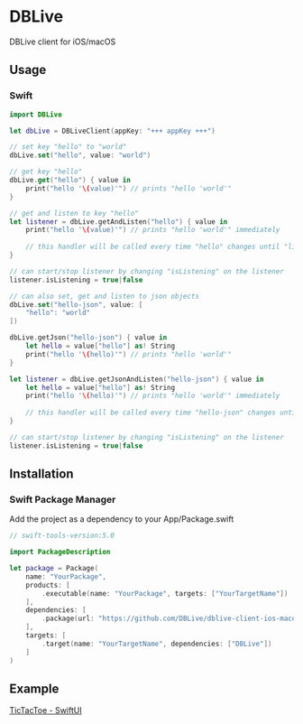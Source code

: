 # DBLive
DBLive client for iOS/macOS

## Usage

### Swift
```swift
import DBLive

let dbLive = DBLiveClient(appKey: "+++ appKey +++")

// set key "hello" to "world"
dbLive.set("hello", value: "world")

// get key "hello"
dbLive.get("hello") { value in
	print("hello '\(value)'") // prints "hello 'world'"
}

// get and listen to key "hello"
let listener = dbLive.getAndListen("hello") { value in
	print("hello '\(value)'") // prints "hello 'world'" immediately
	
	// this handler will be called every time "hello" changes until "listener.isListening" is false
}

// can start/stop listener by changing "isListening" on the listener
listener.isListening = true|false

// can also set, get and listen to json objects
dbLive.set("hello-json", value: [
	"hello": "world"
])

dbLive.getJson("hello-json") { value in
	let hello = value["hello"] as! String
	print("hello '\(hello)'") // prints "hello 'world'"
}

let listener = dbLive.getJsonAndListen("hello-json") { value in
	let hello = value["hello"] as! String
	print("hello '\(hello)'") // prints "hello 'world'" immediately
	
	// this handler will be called every time "hello-json" changes until "listener.isListening" is false
}

// can start/stop listener by changing "isListening" on the listener
listener.isListening = true|false
```

## Installation

### Swift Package Manager
Add the project as a dependency to your App/Package.swift
```swift
// swift-tools-version:5.0

import PackageDescription

let package = Package(
	name: "YourPackage",
	products: [
		.executable(name: "YourPackage", targets: ["YourTargetName"])
	],
	dependencies: [
		.package(url: "https://github.com/DBLive/dblive-client-ios-macos", .upToNextMinor(from: "0.0.1-alpha.11"))
	],
	targets: [
		.target(name: "YourTargetName", dependencies: ["DBLive"])
	]
)
```

## Example
[TicTacToe - SwiftUI](https://github.com/DBLive/dblive-ios-example-tictactoe-swiftui)

